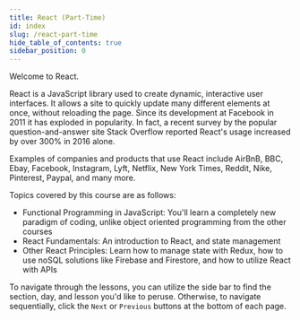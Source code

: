 ```yaml
---
title: React (Part-Time)
id: index
slug: /react-part-time
hide_table_of_contents: true
sidebar_position: 0
---
```


Welcome to React.

React is a JavaScript library used to create dynamic, interactive user interfaces. It allows a site to quickly update many different elements at once, without reloading the page. Since its development at Facebook in 2011 it has exploded in popularity. In fact, a recent survey by the popular question-and-answer site Stack Overflow reported React's usage increased by over 300% in 2016 alone.

Examples of companies and products that use React include AirBnB, BBC, Ebay, Facebook, Instagram, Lyft, Netflix, New York Times, Reddit, Nike, Pinterest, Paypal, and many more. 

Topics covered by this course are as follows: 

* Functional Programming in JavaScript: You'll learn a completely new paradigm of coding, unlike object oriented programming from the other courses
* React Fundamentals: An introduction to React, and state management
* Other React Principles: Learn how to manage state with Redux, how to use noSQL solutions like Firebase and Firestore, and how to utilize React with APIs

To navigate through the lessons, you can utilize the side bar to find the section, day, and lesson you'd like to peruse. Otherwise, to navigate sequentially, click the `Next` or `Previous` buttons at the bottom of each page.